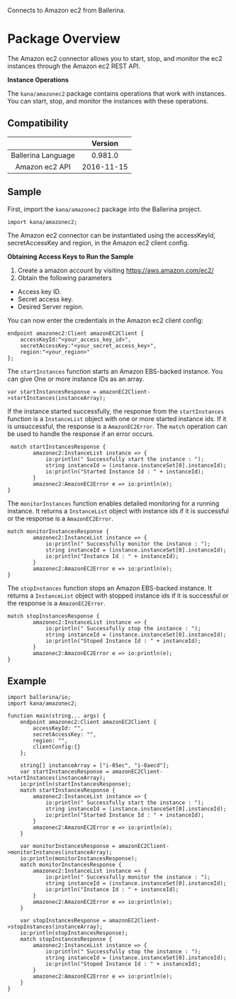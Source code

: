 Connects to Amazon ec2 from Ballerina. 

# Package Overview

The Amazon ec2 connector allows you to start, stop, and monitor the ec2 instances through the Amazon ec2 REST API.

**Instance Operations**

The `kana/amazonec2` package contains operations that work with instances. You can start, stop, and monitor the 
instances with these operations.

## Compatibility
|                    |    Version     |  
|:------------------:|:--------------:|
| Ballerina Language |   0.981.0      |
| Amazon ec2 API     |   2016-11-15   |

## Sample

First, import the `kana/amazonec2` package into the Ballerina project.

```ballerina
import kana/amazonec2;
```
The Amazon ec2 connector can be instantiated using the accessKeyId, secretAccessKey and region, 
in the Amazon ec2 client config.

**Obtaining Access Keys to Run the Sample**

 1. Create a amazon account by visiting <https://aws.amazon.com/ec2/>
 2. Obtain the following parameters
   * Access key ID.
   * Secret access key.
   * Desired Server region.

You can now enter the credentials in the Amazon ec2 client config:
```ballerina
endpoint amazonec2:Client amazonEC2Client {
    accessKeyId:"<your_access_key_id>",
    secretAccessKey:"<your_secret_access_key>",
    region:"<your_region>"
};
```
The `startInstances` function starts an Amazon EBS-backed instance. You can give One or more instance IDs as an array.

   `var startInstancesResponse = amazonEC2Client->startInstances(instanceArray);`
   
If the instance started successfully, the response from the `startInstances` function is a `InstanceList` object with 
one or more started instance ids. If it is unsuccessful, the response is a `AmazonEC2Error`. 
The `match` operation can be used to handle the response if an error occurs.

```ballerina
 match startInstancesResponse {
        amazonec2:InstanceList instance => {
            io:println(" Successfully start the instance : ");
            string instanceId = (instance.instanceSet[0].instanceId);
            io:println("Started Instance Id : " + instanceId);
        }
        amazonec2:AmazonEC2Error e => io:println(e);
}
```

The `monitorInstances` function enables detailed monitoring for a running instance. It returns a `InstanceList` object 
with instance ids if it is successful or the response is a `AmazonEC2Error`. 

```ballerina
match monitorInstancesResponse {
        amazonec2:InstanceList instance => {
            io:println(" Successfully monitor the instance : ");
            string instanceId = (instance.instanceSet[0].instanceId);
            io:println("Instance Id : " + instanceId);
        }
        amazonec2:AmazonEC2Error e => io:println(e);
}
```
The `stopInstances` function stops an Amazon EBS-backed instance. It returns a `InstanceList` object 
with stopped instance ids if it is successful or the response is a `AmazonEC2Error`. 

```ballerina
match stopInstancesResponse {
        amazonec2:InstanceList instance => {
            io:println(" Successfully stop the instance : ");
            string instanceId = (instance.instanceSet[0].instanceId);
            io:println("Stoped Instance Id : " + instanceId);
        }
        amazonec2:AmazonEC2Error e => io:println(e);
}
```

## Example
```ballerina
import ballerina/io;
import kana/amazonec2;

function main(string... args) {
    endpoint amazonec2:Client amazonEC2Client {
        accessKeyId: "",
        secretAccessKey: "",
        region: "",
        clientConfig:{}
    };

    string[] instanceArray = ["i-05ec", "i-0aecd"];
    var startInstancesResponse = amazonEC2Client->startInstances(instanceArray);
    io:println(startInstancesResponse);
    match startInstancesResponse {
        amazonec2:InstanceList instance => {
            io:println(" Successfully start the instance : ");
            string instanceId = (instance.instanceSet[0].instanceId);
            io:println("Started Instance Id : " + instanceId);
        }
        amazonec2:AmazonEC2Error e => io:println(e);
    }

    var monitorInstancesResponse = amazonEC2Client->monitorInstances(instanceArray);
    io:println(monitorInstancesResponse);
    match monitorInstancesResponse {
        amazonec2:InstanceList instance => {
            io:println(" Successfully monitor the instance : ");
            string instanceId = (instance.instanceSet[0].instanceId);
            io:println("Instance Id : " + instanceId);
        }
        amazonec2:AmazonEC2Error e => io:println(e);
    }

    var stopInstancesResponse = amazonEC2Client->stopInstances(instanceArray);
    io:println(stopInstancesResponse);
    match stopInstancesResponse {
        amazonec2:InstanceList instance => {
            io:println(" Successfully stop the instance : ");
            string instanceId = (instance.instanceSet[0].instanceId);
            io:println("Stoped Instance Id : " + instanceId);
        }
        amazonec2:AmazonEC2Error e => io:println(e);
    }
}
```